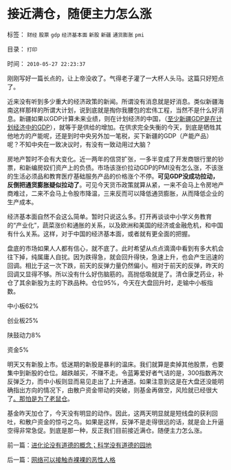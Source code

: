 # 接近满仓，随便主力怎么涨

标签： `财经` `股票` `gdp` `经济基本面` `新股` `新疆` `通货膨胀` `pmi` 

目录： `打印`

时间： `2010-05-27 22:23:37`

刚刚写好一篇长点的，让上帝没收了。气得老子灌了一大杯人头马。这篇只好短点了。

近来没有听到多少重大的经济政策的新闻。所谓没有消息就是好消息。类似新疆海南这样那样的所谓大计划，说到底就是掏你我腰包的宏伟工程，当然不是什么好消息。新疆如果以GDP计算未来业绩，则在计划经济的中国，（[至少新疆GDP是在计划经济中的GDP](http://darthvad.blog.163.com/blog/static/5339947020094100020525/)），就等于是供给的增加。在供求完全失衡的今天，到底是牺牲其他地方的产能呢，还是到时中央另外加一笔税，买下新疆的GDP（产能产品）呢？不知中央在一致决议时，有没有一致动用过大脑？

房地产暂时不会有大变化。近一两年的信贷扩张，一多半变成了开发商银行里的钞票，和新编房奴们资产上的负债。市场该涨价拉动GDP的PMI没有怎么涨，不该涨的生活必须品和教育医疗基础服务产品的价格涨个不停。**可见GDP没成功拉动，反倒把通货膨胀疑似拉动了**。可见今天货币政策就算从紧，一来不会马上令房地产商难过，二来不会马上令股市降温，三来反而可以降低通货膨胀，从而降低企业的生产成本。

经济基本面自然不会这么简单。暂时只说这么多。打开再谈谈中小学义务教育的“产业化”，蔬菜涨价和通胀的关系，以及欧洲和美国的经济或金融危机，和中国有什么关系。这样，对于中国的经济基本面，或者就有更全面的把握。

盘底的市场如果人人都有信心，就不底了。此时希望从点点滴滴中看到有多大机会往下掉，纯属庸人自扰。因为跌得急，就会回升得快，急速上升，也会产生迅速的回调。相比于这一次下跌，前天的反弹力量仍然偏小。相对于前天的反弹，昨天的回调又显得不够。所以没有什么好伤脑筋的。高抛低吸就是了。清仓康芝药业，补仓了其余新股为主的下跌品种。仓位95%，今天在大盘回升时，走输中小板指数。

中小板62%

创业板25%

陕鼓动力8%

资金5%

明天又有新股上市。低迷期的新股是暴利的温床。我们就算是卖掉其他股票，也要集中到新股的仓位。越跌越买，不赚不走。令蓝筹爱好者气诘的是，300指数再次反弹乏力，而中小板则显而易见走出了上升通道。如果注意到这是在大盘还没能明确指出方向的情况下，由散户资金带动的突破，则基金再做空，风险就已经很大了[。那怕是为了老鼠仓](../../../2010/5/26/指数期货的交换同样创造价值.md)。

基金昨天加仓了，今天没有明显的动作。因此，这两天明显就是短线盘的获利回吐，和散户资金的惊弓之鸟。如果是这样，反弹不是走得很远的话，就是会上升逼空得非常急促。到底是那一种，反正我们目前接近满仓。随便主力怎么涨。



前一篇：[进化论没有道德的概念；科学没有道德的园地](../../../2010/5/27/进化论没有道德的概念；科学没有道德的园地.md)

后一篇：[网络可以接触赤裸裸的恶性人格](../../../2010/5/27/网络可以接触赤裸裸的恶性人格.md)